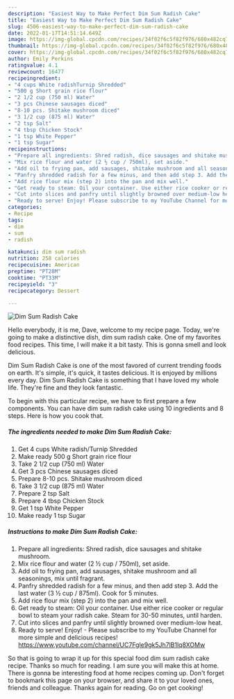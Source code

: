 ```yaml
---
description: "Easiest Way to Make Perfect Dim Sum Radish Cake"
title: "Easiest Way to Make Perfect Dim Sum Radish Cake"
slug: 4506-easiest-way-to-make-perfect-dim-sum-radish-cake
date: 2022-01-17T14:51:14.649Z
image: https://img-global.cpcdn.com/recipes/34f02f6c5f82f976/680x482cq70/dim-sum-radish-cake-recipe-main-photo.jpg
thumbnail: https://img-global.cpcdn.com/recipes/34f02f6c5f82f976/680x482cq70/dim-sum-radish-cake-recipe-main-photo.jpg
cover: https://img-global.cpcdn.com/recipes/34f02f6c5f82f976/680x482cq70/dim-sum-radish-cake-recipe-main-photo.jpg
author: Emily Perkins
ratingvalue: 4.1
reviewcount: 16477
recipeingredient:
- "4 cups White radishTurnip Shredded"
- "500 g Short grain rice flour"
- "2 1/2 cup (750 ml) Water"
- "3 pcs Chinese sausages diced"
- "8-10 pcs. Shitake mushroom diced"
- "3 1/2 cup (875 ml) Water"
- "2 tsp Salt"
- "4 tbsp Chicken Stock"
- "1 tsp White Pepper"
- "1 tsp Sugar"
recipeinstructions:
- "Prepare all ingredients: Shred radish, dice sausages and shitake mushroom."
- "Mix rice flour and water (2 ½ cup / 750ml), set aside."
- "Add oil to frying pan, add sausages, shitake mushroom and all seasonings, mix until fragrant."
- "Panfry shredded radish for a few minus, and then add step 3. Add the last water (3 ½ cup / 875ml). Cook for 5 minutes."
- "Add rice flour mix (step 2) into the pan and mix well."
- "Get ready to steam: Oil your container. Use either rice cooker or regular bowl to steam your radish cake. Steam for 30-50 minutes, until harden."
- "Cut into slices and panfry until slightly browned over medium-low heat."
- "Ready to serve! Enjoy! Please subscribe to my YouTube Channel for more simple and delicious recipes! https://www.youtube.com/channel/UC7Fgle9gk5Jh7lB1lq8XOMw"
categories:
- Recipe
tags:
- dim
- sum
- radish

katakunci: dim sum radish 
nutrition: 258 calories
recipecuisine: American
preptime: "PT28M"
cooktime: "PT33M"
recipeyield: "3"
recipecategory: Dessert

---
```



![Dim Sum Radish Cake](https://img-global.cpcdn.com/recipes/34f02f6c5f82f976/680x482cq70/dim-sum-radish-cake-recipe-main-photo.jpg)

Hello everybody, it is me, Dave, welcome to my recipe page. Today, we're going to make a distinctive dish, dim sum radish cake. One of my favorites food recipes. This time, I will make it a bit tasty. This is gonna smell and look delicious.

Dim Sum Radish Cake is one of the most favored of current trending foods on earth. It's simple, it's quick, it tastes delicious. It is enjoyed by millions every day. Dim Sum Radish Cake is something that I have loved my whole life. They're fine and they look fantastic.




To begin with this particular recipe, we have to first prepare a few components. You can have dim sum radish cake using 10 ingredients and 8 steps. Here is how you cook that.

<!--inarticleads1-->

##### The ingredients needed to make Dim Sum Radish Cake:

1. Get 4 cups White radish/Turnip Shredded
1. Make ready 500 g Short grain rice flour
1. Take 2 1/2 cup (750 ml) Water
1. Get 3 pcs Chinese sausages diced
1. Prepare 8-10 pcs. Shitake mushroom diced
1. Take 3 1/2 cup (875 ml) Water
1. Prepare 2 tsp Salt
1. Prepare 4 tbsp Chicken Stock
1. Get 1 tsp White Pepper
1. Make ready 1 tsp Sugar




<!--inarticleads2-->

##### Instructions to make Dim Sum Radish Cake:

1. Prepare all ingredients: Shred radish, dice sausages and shitake mushroom.
1. Mix rice flour and water (2 ½ cup / 750ml), set aside.
1. Add oil to frying pan, add sausages, shitake mushroom and all seasonings, mix until fragrant.
1. Panfry shredded radish for a few minus, and then add step 3. Add the last water (3 ½ cup / 875ml). Cook for 5 minutes.
1. Add rice flour mix (step 2) into the pan and mix well.
1. Get ready to steam: Oil your container. Use either rice cooker or regular bowl to steam your radish cake. Steam for 30-50 minutes, until harden.
1. Cut into slices and panfry until slightly browned over medium-low heat.
1. Ready to serve! Enjoy! - Please subscribe to my YouTube Channel for more simple and delicious recipes! https://www.youtube.com/channel/UC7Fgle9gk5Jh7lB1lq8XOMw




So that is going to wrap it up for this special food dim sum radish cake recipe. Thanks so much for reading. I am sure you will make this at home. There is gonna be interesting food at home recipes coming up. Don't forget to bookmark this page on your browser, and share it to your loved ones, friends and colleague. Thanks again for reading. Go on get cooking!
